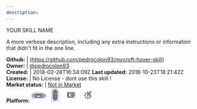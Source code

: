 ```yaml
---
description: 
---
```

YOUR SKILL NAME

A more verbose description, including any extra instructions or
information that didn't fit in the one line.

**Github:** | (https://github.com/pedrocolon93/mycroft-hover-skill)  
**Owner:** | [@pedrocolon93](https://github.com/pedrocolon93)  
**Created:** | 2018-02-28T16:34:09Z  **Last updated:** 2018-10-23T18:21:42Z  
**License:** | No License - dont use this skill !  
**Market status:** | [Not in Market](https://market.mycroft.ai/skill/)  
**Platform:**   ![](.gitbook/assets/mark-1-icon.png)  ![](.gitbook/assets/mark-2-icon.png)  ![](.gitbook/assets/picroft-icon.png)  ![](.gitbook/assets/kde.png)   
